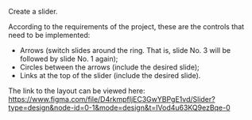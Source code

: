 Create a slider.

According to the requirements of the project, these are the controls that need to be implemented:

- Arrows (switch slides around the ring. That is, slide No. 3 will be followed by slide No. 1 again);
- Circles between the arrows (include the desired slide);
- Links at the top of the slider (include the desired slide).

The link to the layout can be viewed here: https://www.figma.com/file/D4rkmpfIjEC3GwYBPgE1vd/Slider?type=design&node-id=0-1&mode=design&t=IVod4u63KQ9ezBqe-0

